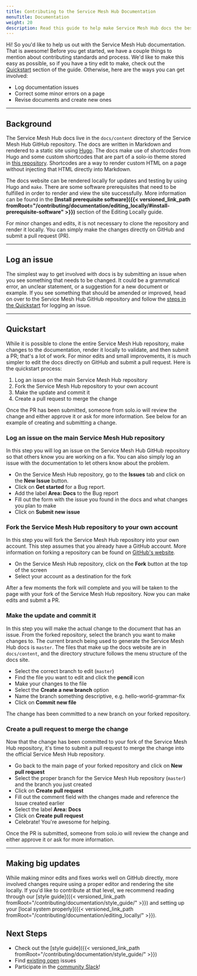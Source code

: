```yaml
---
title: Contributing to the Service Mesh Hub Documentation
menuTitle: Documentation
weight: 20
description: Read this guide to help make Service Mesh Hub docs the best they can be!
---
```


Hi! So you'd like to help us out with the Service Mesh Hub documentation. That is awesome! Before you get started, we have a couple things to mention about contributing standards and process. We'd like to make this easy as possible, so if you have a tiny edit to make, check out the [Quickstart](#quickstart) section of the guide. Otherwise, here are the ways you can get involved:

* Log documentation issues
* Correct some minor errors on a page
* Revise documents and create new ones

---

## Background

The Service Mesh Hub docs live in the `docs/content` directory of the Service Mesh Hub GitHub repository. The docs are written in Markdown and rendered to a static site using [Hugo](https://gohugo.io/). The docs make use of *shortcodes* from Hugo and some custom shortcodes that are part of a solo-io theme stored in [this repository](https://github.com/solo-io/hugo-theme-soloio). Shortcodes are a way to render custom HTML on a page without injecting that HTML directly into Markdown.

The docs website can be rendered locally for updates and testing by using Hugo and `make`. There are some software prerequisites that need to be fulfilled in order to render and view the site successfully. More information can be found in the **[Install prerequisite software]({{< versioned_link_path fromRoot="/contributing/documentation/editing_locally/#install-prerequisite-software" >}})** section of the Editing Locally guide.

For minor changes and edits, it is not necessary to clone the repository and render it locally. You can simply make the changes directly on GitHub and submit a pull request (PR).

---

## Log an issue

The simplest way to get involved with docs is by submitting an issue when you see something that needs to be changed. It could be a grammatical error, an unclear statement, or a suggestion for a new document or example. If you see something that should be amended or improved, head on over to the Service Mesh Hub GitHub repository and follow the [steps in the Quickstart](#log-an-issue-on-the-main-service-mesh-hub-repository) for logging an issue.

---

## Quickstart

While it is possible to clone the entire Service Mesh Hub repository, make changes to the documentation, render it locally to validate, and then submit a PR; that's a lot of work. For minor edits and small improvements, it is much simpler to edit the docs directly on GitHub and submit a pull request. Here is the quickstart process:

1. Log an issue on the main Service Mesh Hub repository 
2. Fork the Service Mesh Hub repository to your own account
3. Make the update and commit it
4. Create a pull request to merge the change

Once the PR has been submitted, someone from solo.io will review the change and either approve it or ask for more information. See below for an example of creating and submitting a change.

### Log an issue on the main Service Mesh Hub repository  

In this step you will log an issue on the Service Mesh Hub GitHub repository so that others know you are working on a fix. You can also simply log an issue with the documentation to let others know about the problem.

* On the Service Mesh Hub repository, go to the **Issues** tab and click on the **New Issue** button.
* Click on **Get started** for a Bug report.
* Add the label **Area: Docs** to the Bug report
* Fill out the form with the issue you found in the docs and what changes you plan to make
* Click on **Submit new issue**

### Fork the Service Mesh Hub repository to your own account

In this step you will fork the Service Mesh Hub repository into your own account. This step assumes that you already have a GitHub account. More information on forking a repository can be found on [GitHub's website](https://guides.github.com/activities/forking/).

* On the Service Mesh Hub repository, click on the **Fork** button at the top of the screen
* Select your account as a destination for the fork

After a few moments the fork will complete and you will be taken to the page with your fork of the Service Mesh Hub repository. Now you can make edits and submit a PR.

### Make the update and commit it

In this step you will make the actual change to the document that has an issue. From the forked repository, select the branch you want to make changes to. The current branch being used to generate the Service Mesh Hub docs is `master`. The files that make up the docs website are in `docs/content`, and the directory structure follows the menu structure of the docs site.

* Select the correct branch to edit (`master`)
* Find the file you want to edit and click the **pencil** icon
* Make your changes to the file
* Select the **Create a new branch** option
* Name the branch something descriptive, e.g. hello-world-grammar-fix
* Click on **Commit new file**

The change has been committed to a new branch on your forked repository.

### Create a pull request to merge the change

Now that the change has been committed to your fork of the Service Mesh Hub repository, it's time to submit a pull request to merge the change into the official Service Mesh Hub repository.

* Go back to the main page of your forked repository and click on **New pull request**
* Select the proper branch for the Service Mesh Hub repository (`master`) and the branch you just created
* Click on **Create pull request**
* Fill out the comment field with the changes made and reference the Issue created earlier
* Select the label **Area: Docs**
* Click on **Create pull request**
* Celebrate! You're awesome for helping.

Once the PR is submitted, someone from solo.io will review the change and either approve it or ask for more information.

---

## Making big updates

While making minor edits and fixes works well on GitHub directly, more involved changes require using a proper editor and rendering the site locally. If you'd like to contribute at that level, we recommend reading through our [style guide]({{< versioned_link_path fromRoot="/contributing/documentation/style_guide/" >}}) and setting up your [local system properly]({{< versioned_link_path fromRoot="/contributing/documentation/editing_locally/" >}}).

## Next Steps

- Check out the [style guide]({{< versioned_link_path fromRoot="/contributing/documentation/style_guide/" >}})
- Find [existing open](https://github.com/solo-io/gloo-mesh/labels/Area%3A%20Docs) issues
- Participate in the [community Slack](https://slack.solo.io/)!
